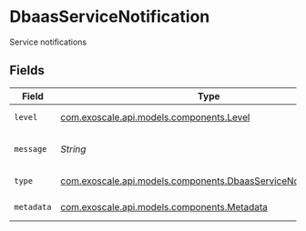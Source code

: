 # DbaasServiceNotification

Service notifications


## Fields

| Field                                                                                                                      | Type                                                                                                                       | Required                                                                                                                   | Description                                                                                                                |
| -------------------------------------------------------------------------------------------------------------------------- | -------------------------------------------------------------------------------------------------------------------------- | -------------------------------------------------------------------------------------------------------------------------- | -------------------------------------------------------------------------------------------------------------------------- |
| `level`                                                                                                                    | [com.exoscale.api.models.components.Level](../../models/components/Level.md)                                               | :heavy_check_mark:                                                                                                         | Notification level                                                                                                         |
| `message`                                                                                                                  | *String*                                                                                                                   | :heavy_check_mark:                                                                                                         | Human notification message                                                                                                 |
| `type`                                                                                                                     | [com.exoscale.api.models.components.DbaasServiceNotificationType](../../models/components/DbaasServiceNotificationType.md) | :heavy_check_mark:                                                                                                         | Notification type                                                                                                          |
| `metadata`                                                                                                                 | [com.exoscale.api.models.components.Metadata](../../models/components/Metadata.md)                                         | :heavy_check_mark:                                                                                                         | Notification type                                                                                                          |